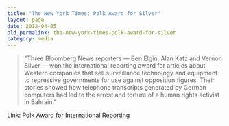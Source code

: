 ```yaml
---
title: "The New York Times: Polk Award for Silver"
layout: page
date: 2012-04-05
old_permalink: the-new-york-times-polk-award-for-silver
category: media
---
```

> "Three Bloomberg News reporters — Ben Elgin, Alan Katz and Vernon Silver — won the international reporting award for articles about Western companies that sell surveillance technology and equipment to repressive governments for use against opposition figures. Their stories showed how telephone transcripts generated by German computers had led to the arrest and torture of a human rights activist in Bahrain."

[Link: Polk Award for International Reporting](http://www.nytimes.com/2012/02/20/nyregion/anthony-shadid-times-correspondent-posthumously-honored.html)